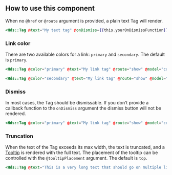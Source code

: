 ## How to use this component

When no `@href` or `@route` argument is provided, a plain text Tag will render.

```handlebars
<Hds::Tag @text="My text tag" @onDismiss={{this.yourOnDismissFunction}} />
```

### Link color

There are two available colors for a link: `primary` and `secondary`. The default is `primary`.

```handlebars
<Hds::Tag @color="primary" @text="My link tag" @route="show" @model="components/tag" @onDismiss={{this.yourOnDismissFunction}} />
```

```handlebars
<Hds::Tag @color="secondary" @text="My link tag" @route="show" @model="components/tag" @onDismiss={{this.yourOnDismissFunction}} />
```

### Dismiss

In most cases, the Tag should be dismissable. If you don’t provide a callback function to the `onDismiss` argument the dismiss button will not be rendered.

```handlebars
<Hds::Tag @color="primary" @text="My link tag" @route="show" @model="components/tag" />
```

### Truncation

When the text of the Tag exceeds its max width, the text is truncated, and a [Tooltip](/components/tooltip) is rendered with the full text. The placement of the tooltip can be controlled with the `@tooltipPlacement` argument. The default is `top`.

```handlebars
<Hds::Tag @text="This is a very long text that should go on multiple lines" @tooltipPlacement="right" />
```